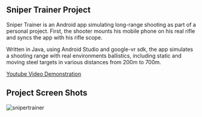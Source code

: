 ## Sniper Trainer Project

Sniper Trainer is an Android app simulating long-range shooting as part of a personal project. First, the shooter mounts his mobile phone on his real rifle and syncs the app with his rifle scope. 

Written in Java, using Android Studio and google-vr sdk, the app simulates a shooting range with real environments ballistics, including static and moving steel targets in various distances from 200m to 700m.

[Youtube Video Demonstration](https://youtu.be/AjpJJHCV5Ck "Video Demo")

## Project Screen Shots
![snipertrainer](https://user-images.githubusercontent.com/57297876/122646070-10750900-d126-11eb-8947-c8d0a1465214.JPG)
